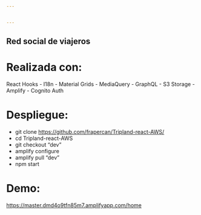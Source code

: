 ```yaml
---


---
```


<h2 id="red-social-de-viajeros">Red social de viajeros</h2>
<h1 id="realizada-con">Realizada con:</h1>
<p>React Hooks - I18n - Material Grids - MediaQuery - GraphQL - S3 Storage - Amplify - Cognito Auth</p>
<h1 id="despliegue">Despliegue:</h1>
<ul>
<li>git clone <a href="https://github.com/frapercan/Tripland-react-AWS/">https://github.com/frapercan/Tripland-react-AWS/</a></li>
<li>cd Tripland-react-AWS</li>
<li>git checkout “dev”</li>
<li>amplify configure</li>
<li>amplify pull “dev”</li>
<li>npm start</li>
</ul>
<h1 id="demo">Demo:</h1>
<p><a href="https://master.dmd4o9tfn85m7.amplifyapp.com/home">https://master.dmd4o9tfn85m7.amplifyapp.com/home</a></p>

